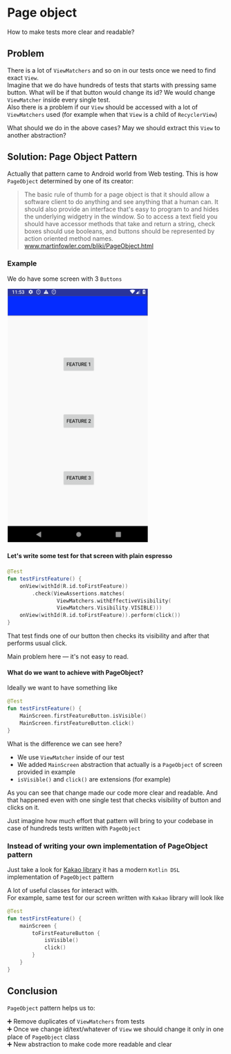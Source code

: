 # Page object

How to make tests more clear and readable?

## Problem

There is a lot of `ViewMatchers` and so on in our tests once we need to find exact `View`.
<br/>
Imagine that we do have hundreds of tests that starts with pressing same button. What will be if that button would
change its id? We would change `ViewMatcher` inside every single test.
<br/>
Also there is a problem if our `View` should be accessed with a lot of `ViewMatchers` used (for example when that `View`
is a child of `RecyclerView`)
<br/>

What should we do in the above cases? May we should extract this `View` to another abstraction?

## Solution: Page Object Pattern

Actually that pattern came to Android world from Web testing. This is how `PageObject` determined by one of its creator:
> The basic rule of thumb for a page object is that it should allow a software client to do anything and see anything that a human can. It should also provide an interface that's easy to program to and hides the underlying widgetry in the window. So to access a text field you should have accessor methods that take and return a string, check boxes should use booleans, and buttons should be represented by action oriented method names.
> <br/> www.martinfowler.com/bliki/PageObject.html

### Example

We do have some screen with 3 `Buttons`

![alt text](../images/page_object_example.png "Page object example")

#### Let's write some test for that screen with plain espresso

```kotlin
@Test
fun testFirstFeature() {
    onView(withId(R.id.toFirstFeature))
        .check(ViewAssertions.matches(
                ViewMatchers.withEffectiveVisibility(
                ViewMatchers.Visibility.VISIBLE)))
    onView(withId(R.id.toFirstFeature)).perform(click())
}
```

That test finds one of our button then checks its visibility and after that performs usual click.

Main problem here — it's not easy to read.

#### What do we want to achieve with PageObject?

Ideally we want to have something like

```kotlin
@Test
fun testFirstFeature() {
    MainScreen.firstFeatureButton.isVisible()
    MainScreen.firstFeatureButton.click()
}
```

What is the difference we can see here?

* We use `ViewMatcher` inside of our test <br/>
* We added `MainScreen` abstraction that actually is a `PageObject` of screen provided in example <br/>
* `isVisible()` and `click()` are extensions (for example)

As you can see that change made our code more clear and readable. And that happened even with one single test that
checks visibility of button and clicks on it.

Just imagine how much effort that pattern will bring to your codebase in case of hundreds tests written
with `PageObject`

### Instead of writing your own implementation of PageObject pattern

Just take a look for [Kakao library](https://github.com/agoda-com/Kakao) it has a modern `Kotlin DSL` implementation
of `PageObject` pattern

A lot of useful classes for interact with. <br/>
For example, same test for our screen written with `Kakao` library will look like

```kotlin
@Test
fun testFirstFeature() {
    mainScreen {
        toFirstFeatureButton {
            isVisible()
            click()
        }
    }
}
```

## Conclusion

`PageObject` pattern helps us to:

➕ Remove duplicates of `ViewMatchers` from tests <br/>
➕ Once we change id/text/whatever of `View` we should change it only in one place of `PageObject` class <br/>
➕ New abstraction to make code more readable and clear